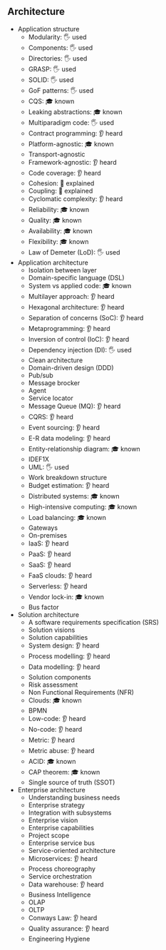 ## Architecture

- Application structure
  - Modularity: 🖐️ used
  - Components: 🖐️ used
  - Directories: 🖐️ used
  - GRASP: 🖐️ used
  - SOLID: 🖐️ used
  - GoF patterns: 🖐️ used
  - CQS: 🎓 known
  - Leaking abstractions: 🎓 known
  - Multiparadigm code: 🖐️ used
  - Contract programming: 👂 heard
  - Platform-agnostic: 🎓 known
  - Transport-agnostic
  - Framework-agnostic: 👂 heard
  - Code coverage: 👂 heard
  - Cohesion: 🙋 explained
  - Coupling: 🙋 explained
  - Cyclomatic complexity: 👂 heard
  - Reliability: 🎓 known
  - Quality: 🎓 known
  - Availability: 🎓 known
  - Flexibility: 🎓 known
  - Law of Demeter (LoD): 🖐️ used
- Application architecture
  - Isolation between layer
  - Domain-specific language (DSL)
  - System vs applied code: 🎓 known
  - Multilayer approach: 👂 heard
  - Hexagonal architecture: 👂 heard
  - Separation of concerns (SoC): 👂 heard
  - Metaprogramming: 👂 heard
  - Inversion of control (IoC): 👂 heard
  - Dependency injection (DI): 🖐️ used
  - Clean architecture
  - Domain-driven design (DDD)
  - Pub/sub
  - Message brocker
  - Agent
  - Service locator
  - Message Queue (MQ): 👂 heard
  - CQRS: 👂 heard
  - Event sourcing: 👂 heard
  - E-R data modeling: 👂 heard
  - Entity-relationship diagram: 🎓 known
  - IDEF1X
  - UML: 🖐️ used
  - Work breakdown structure
  - Budget estimation: 👂 heard
  - Distributed systems: 🎓 known
  - High-intensive computing: 🎓 known
  - Load balancing: 🎓 known
  - Gateways
  - On-premises
  - IaaS: 👂 heard
  - PaaS: 👂 heard
  - SaaS: 👂 heard
  - FaaS clouds: 👂 heard
  - Serverless: 👂 heard
  - Vendor lock-in: 🎓 known
  - Bus factor
- Solution architecture
  - A software requirements specification (SRS)
  - Solution visions
  - Solution capabilities
  - System design: 👂 heard
  - Process modelling: 👂 heard
  - Data modelling: 👂 heard
  - Solution components
  - Risk assessment
  - Non Functional Requirements (NFR)
  - Clouds: 🎓 known
  - BPMN
  - Low-code: 👂 heard
  - No-code: 👂 heard
  - Metric: 👂 heard
  - Metric abuse: 👂 heard
  - ACID: 🎓 known
  - CAP theorem: 🎓 known
  - Single source of truth (SSOT)
- Enterprise architecture
  - Understanding business needs
  - Enterprise strategy
  - Integration with subsystems
  - Enterprise vision
  - Enterprise capabilities
  - Project scope
  - Enterprise service bus
  - Service-oriented architecture
  - Microservices: 👂 heard
  - Process choreography
  - Service orchestration
  - Data warehouse: 👂 heard
  - Business Intelligence
  - OLAP
  - OLTP
  - Conways Law: 👂 heard
  - Quality assurance: 👂 heard
  - Engineering Hygiene
